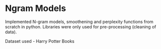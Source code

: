 # Ngram Models

Implemented N-gram models, smoothening and perplexity functions from scratch in python.
Libraries were only used for pre-processing (cleaning of data).

Dataset used - Harry Potter Books
